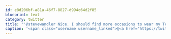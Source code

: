 ```yaml
---
id: e8d206bf-a81a-46f7-8827-d994c64d2f85
blueprint: text
category: twitter
title: "'@stevewandler Nice. I should find more occasions to wear my Tennysons ow.ly/jmTsq"
caption: '<span class="username username_linked">@<a href="https://twitter.com/stevewandler" title="Steve Wandler">stevewandler</a></span> Nice. I should find more occasions to wear my Tennysons <a href="http://ow.ly/jmTsq" title="http://ow.ly/jmTsq" class="link link_untco">ow.ly/jmTsq</a>'
---
```

